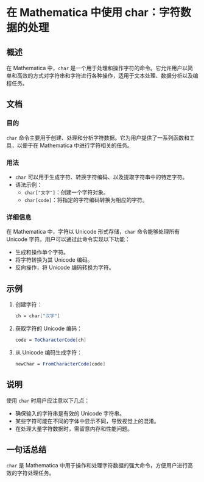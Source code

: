 <!--
Meta Description: # 在 Mathematica 中使用 char：字符数据的处理 ## 概述 在 Mathematica 中，`char` 是一个用于处理和操作字符的命令。它允许用户以简单和高效的方式对字符串和字符进行各种操作，适用于文本处理、数据分析以及编程任务。 ## 文档 ### 目的 `char` 命令主要...
Meta Keywords: char, mathematica, unicode, code, 中使用
-->

# 在 Mathematica 中使用 char：字符数据的处理

## 概述
在 Mathematica 中，`char` 是一个用于处理和操作字符的命令。它允许用户以简单和高效的方式对字符串和字符进行各种操作，适用于文本处理、数据分析以及编程任务。

## 文档
### 目的
`char` 命令主要用于创建、处理和分析字符数据。它为用户提供了一系列函数和工具，以便于在 Mathematica 中进行字符相关的任务。

### 用法
- `char` 可以用于生成字符、转换字符编码、以及提取字符串中的特定字符。
- 语法示例：
  - `char["文字"]`：创建一个字符对象。
  - `char[code]`：将指定的字符编码转换为相应的字符。

### 详细信息
在 Mathematica 中，字符以 Unicode 形式存储，`char` 命令能够处理所有 Unicode 字符。用户可以通过此命令实现以下功能：
- 生成和操作单个字符。
- 将字符转换为其 Unicode 编码。
- 反向操作，将 Unicode 编码转换为字符。

## 示例
1. 创建字符：
   ```mathematica
   ch = char["汉字"]
   ```
2. 获取字符的 Unicode 编码：
   ```mathematica
   code = ToCharacterCode[ch]
   ```
3. 从 Unicode 编码生成字符：
   ```mathematica
   newChar = FromCharacterCode[code]
   ```

## 说明
使用 `char` 时用户应注意以下几点：
- 确保输入的字符串是有效的 Unicode 字符串。
- 某些字符可能在不同的字体中显示不同，导致视觉上的混淆。
- 在处理大量字符数据时，需留意内存和性能问题。

## 一句话总结
`char` 是 Mathematica 中用于操作和处理字符数据的强大命令，方便用户进行高效的字符处理任务。